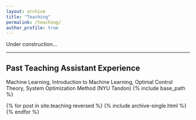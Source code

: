 ```yaml
---
layout: archive
title: "Teaching"
permalink: /teaching/
author_profile: true
---
```


Under construction...

---
Past Teaching Assistant Experience
---
Machine Learning, Introduction to Machine Learning, Optimal Control Theory, System Optimization Method (NYU Tandon)
{% include base_path %}

{% for post in site.teaching reversed %}
  {% include archive-single.html %}
{% endfor %}
